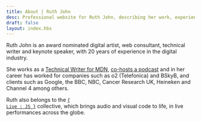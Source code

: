```yaml
---
title: About | Ruth John
desc: Professional website for Ruth John, describing her work, experience, recent talks and publications. You can contact her via the details on this site.
draft: false
layout: index.hbs
---
```


Ruth John is an award nominated digital artist, web consultant, technical writer and keynote speaker, with 20 years of experience in the digital industry.

She works as a [Technical Writer for MDN](https://developer.mozilla.org/en-US/), <a href="https://generativeartistry.com/episodes/">co-hosts a podcast</a> and in her career has worked for companies such as o2 (Telefonica) and BSkyB, and clients such as Google, the BBC, NBC, Cancer Research UK, Heineken and Channel 4 among others.

<!-- Check out her 'Things' to see her range of previous work, digital installations, talk engagements and published articles. -->

Ruth also belongs to the <code>[{ Live : JS }](https://livejs.network)</code> collective, which brings audio and visual code to life, in live performances across the globe.